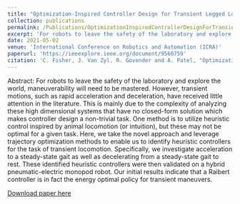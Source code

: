 ```yaml
---
title: "Optimization-Inspired Controller Design for Transient Legged Locomotion"
collection: publications
permalink: /Publications/OptimizationInspiredControllerDesignForTransientLocomotion
excerpt: 'For robots to leave the safety of the laboratory and explore the world, maneuverability will need to be mastered. However, transient motions, such as rapid acceleration and deceleration, have received little attention in the literature. This is mainly due to the complexity of analyzing these high dimensional systems that have no closed-form solution which makes controller design a non-trivial task. One method is to utilize heuristic control inspired by animal locomotion (or intuition), but these may not be optimal for a given task. Here, we take the novel approach and leverage trajectory optimization methods to enable us to identify heuristic controllers for the task of transient locomotion. Specifically, we investigate acceleration to a steady-state gait as well as decelerating from a steady-state gait to rest. These identified heuristic controllers were then validated on a hybrid pneumatic-electric monopod robot. Our initial results indicate that a Raibert controller is in fact the energy optimal policy for transient maneuvers.'
date: 2021-05-02
venue: 'International Conference on Robotics and Automation (ICRA)'
paperurl: 'https://ieeexplore.ieee.org/document/9560759'
citation: 'C. Fisher, J. Van Zyl, R. Govender and A. Patel, "Optimization-Inspired Controller Design for Transient Legged Locomotion," 2021 IEEE International Conference on Robotics and Automation (ICRA), Xi'an, China, 2021, pp. 8345-8351, doi: 10.1109/ICRA48506.2021.9560759.'
---
```

Abstract: For robots to leave the safety of the laboratory and explore the world, maneuverability will need to be mastered. However, transient motions, such as rapid acceleration and deceleration, have received little attention in the literature. This is mainly due to the complexity of analyzing these high dimensional systems that have no closed-form solution which makes controller design a non-trivial task. One method is to utilize heuristic control inspired by animal locomotion (or intuition), but these may not be optimal for a given task. Here, we take the novel approach and leverage trajectory optimization methods to enable us to identify heuristic controllers for the task of transient locomotion. Specifically, we investigate acceleration to a steady-state gait as well as decelerating from a steady-state gait to rest. These identified heuristic controllers were then validated on a hybrid pneumatic-electric monopod robot. Our initial results indicate that a Raibert controller is in fact the energy optimal policy for transient maneuvers.

[Download paper here](http://Callen-Fisher.github.io/Publications/OptimizationInspiredControllerDesignForTransientLocomotion.pdf)


